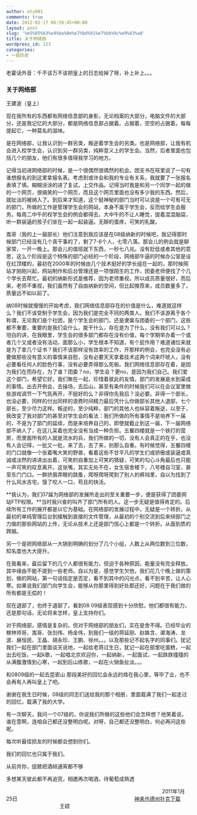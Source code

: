 ```yaml
---
author: ety001
comments: true
date: 2012-02-17 06:59:45+00:00
layout: post
slug: '%e5%85%b3%e4%ba%8e%e7%bd%91%e7%bb%9c%e9%83%a8'
title: 关于网络部
wordpress_id: 123
categories:
- 一段历史
---
```


老霍话外音：千不该万不该把皇上的日志给掉了呀，补上补上。。。




### **关于网络部**




王建波（皇上）




现在我所有的东西都有网络信息部的身影，无论档案的大部分，电脑文件的大部分，还是我记忆的大部分，都是网络信息部占据着。占据着，空空的占据着。每每提起它，一种莫名的滋味。




是在网络部，让我认识到一群另类，叛逆着学生会的另类。也是网络部，让我有机会进入校学生会，认识到另一群另类，纯粹意义上的学生会。当然，后者里面也包括几个的朋友，他们有很多值得我学习的地方。




记得当初进网络部的时候，是一个很偶然很偶然的机会。团支书在班里说了一句有谁想报名的到这里拿报名表。考虑到或许会和我的专业有关系，我就要了一张报名表填了填。糊糊涂涂的进了复试，上交作品。记得当时我是和另一个同学一起的做的一个网页，很搞笑的一个网页，而且这个网页里面也没有多少我的东西。然后，就扯淡的被纳入了。到后来才知道，这个挺神秘的部门当时可以说是一个可有可无的部门，所做的工作是管理学生会的网站，本身不属于学生会，反而给学生会服务。每周二中午的校学生会的例会都得去，大中午的不让人睡觉，提着混混脑袋，听一群装逼的孩子们坐在一起一起装逼。无聊的蛋疼，可笑的乳酸。




<!-- more -->嵩哥（我的上一届部长）他们注意到我应该是在08级纳新的时候吧，我记得那时候部门已经没有几个真干事的了，剩了7-8个人，七零八落。那会儿的例会就是聊家常，一开一晚上。那会儿的值班就下东西，一秒七八兆。没有贬低或者其他的意思，这么个阶段是这个特殊的部门必经的一个阶段，网络部牛逼的时候办公室是设在红顶楼的，最初在2000年的时候由几个技术挺好的学长组在一起的，那时候网站才刚刚兴起，网站制作和后台管理还是一项很陌生的工作，团委老师便找了个几个学长去帮忙。最初的纳新形式是推荐，因为老师重视，所以成员质量很好，而后来，老师不重视，我们虽然有了自由纳新的空间，但比起推荐来，成员数量多了，质量远不如以前了。




纳08时候就慢慢的开始考虑，我们网络信息部存在的价值是什么，难道就这样么？我们不该受制于学生会，因为我们是完全不同的两类人。我们不该游离于各个称谓，无论我们是个社团，是个学生会的部门，还是隶属与团委的一个部门，这些都不重要，重要的是我们会什么，能干什么，存在是为了什么，没有我们可以么？坦白的讲，在我眼里，学生会的很多部门都存在没有价值，每个学期举办着一个或者几个又或者没有活动，面那么小，学生根本不知道，有个屁作用？难道诸位来就是为了拿几个证书？我们不该那样没有效率的工作，开那样的例会，也完全没有必要做那些没有意义的事情来自慰，没有必要天天拿着技术这两个词来吓唬人，没有必要看任何人的脸色行事，没有必要弄得那么死板。我们网络信息部存在着，是因为我们在而存在，为了谁？团委？no，学生会？更no，是因为我们自己。我们爱这个部门，希望它好。我们聚在一起，珍惜着彼此的友情。部门的发展是水到渠成的事情。出去开例会，去操场，去后山，甚至有条件的时候我们可以在会议室里做些游戏调节一下气氛再开，不挺好的么？非得你先我后？没必要。非得一个部长，也没必要，同样的付出同样的浪费时间精力最后凭什么你做部长其他人退部，七个部长，至少尽力这样。叛逆的，至少纯粹，部门的其他人也纵容着叛逆，以至于，我改变了我对部门的甚至对学生会的看法：我们所做的所有事情不是培养下一届的，不是为了部门的延续，而是来培养自己的，即使就截止到这一届，下一届网络部不纳人了，在这儿呆着也完全没有当成一种负担。五餐四楼就是一个铁打的营房，而里面所有的人就是流水的兵，我们所做的一切，没有人会真正的在乎，也没有人会记得，一批又一批，来了去，去了来，别那么自重。有时候觉得，五餐四楼的门口就像一个张着嘴大笑的野兽，看着这些不甘平凡的学生们或骄傲或装逼或真诚或淡然的进进出出着，可笑的自重加上可笑的猜疑，可笑的勾心斗角最后也只能一声可笑的叹息离开。这张嘴，其实无处不在，女生宿舍楼下，八号楼自习室，甚至东门门口。一群挤眉弄眼的跳蚤，爬呀爬呀爬到了别人的裤裆里，自以为找到了什么风水吉宅，饿了咬人一口，苟且的快活。




**我认为，我们07届为网络部的发展所走出的至关重要一步，便是获得了团委网站FTP权限。**当时我兴奋的叫齐了部门所有的人。这一步无疑是值得肯定的。后续所有工作的展开都是以它为基础。在网络部的发展过程中，无疑是一个转折。从最初的单纯管理后台到接触到直接的文件管理，从最初的个别交流到后来倾部门之力做的那些网站的上传，无论从技术上还是部门信心上都是一个转折。从面到质的跨越。




另一个是把网络部从一大锅到明确的划分了几个小组，人数上从两位数到三位数，知名度也大大提升。




在我看来，最后留下的几个人都很有能力，但迫于各种原因，能量没有完全释放。其中缘由不能不提到一些老师。自以为是，感觉学生欠他，我们花几个晚上做的策划，做的网站，第一句话指定是否定，看不到其中的闪光点，看不到辛苦，让人心寒。如果说我们部门向学生会，能够从你那里得到好处那还好，问题在于我们做的所有都是无偿的！




现在退部了，也终于退部了。看到08 09级表现感到十分欣慰。他们都很有能力，还是那句话，无论将来怎样，皇上支持你们。




对于网络部，感情是复杂的。但对于网络部的朋友们，实在是舍不得。已经毕业的稼林师哥、嵩哥、张剑伟、杨金伟，到我们一级的蒋延刚、赵姝含、谌海涛、龙波、展恒民、王晶、胡永珍、王鹏、徐州。。。以及那些记不起名字的同事们。犹记我们一起在部门里面谈天说地，一起给老蒋过生日，犹记一起在部里吃蛋糕，一起出去吃饭，一起k歌，一起唱北京欢迎你，一起纳新，一起面试，一起跌跌撞撞的从满腹激情到心寒，一起到后山练歌，一起在火锅鱼扯淡。。。




和0809级的一起去昆嵛山 那段美好的回忆会永远的烙在我心里，等毕了业，也不会再有人再叫皇上了吧。




谢谢在我生日时候，08级的同志们送给我的那个相册，里面载满了我们一起走过的回忆，载满了我的大学。




有一次聊天，我问一个07级的，你说我们所做的这些他们会怎样想？他笑着说，谁在意啊，连咱自己都还没整明白呢。对呀，自己都还没整明白，何必再问这些呢。




每次听最佳损友的时候都会想到你们。




我们的回忆也只属于我们。




从前共你，促膝把酒倾通宵都不够




多想某天彼此都不再追究，相邀再次喝酒，待葡萄成熟透




                                                                                                            2011年1月25日                                                                                 [神来也德州扑克下载](http://www.kylinpoker.com/god_also_download_texas_holdem.htm)                                            王硕




